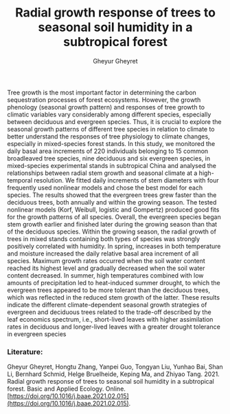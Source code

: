 ﻿---
layout: post
title:  "Radial growth response of trees to seasonal soil humidity in a subtropical forest"
author: Gheyur Gheyret
categories: [ Article ]
image: assets/projects/GG1.jpg
tags: featured
---
### 
Tree growth is the most important factor in determining the carbon sequestration processes of forest ecosystems. However,
the growth phenology (seasonal growth pattern) and responses of tree growth to climatic variables vary considerably among different species, especially between deciduous and evergreen species. Thus, it is crucial to explore the seasonal growth patterns of different tree species in relation to climate to better understand the responses of tree physiology to climate changes, especially in mixed-species forest stands. In this study, we monitored the daily basal area increments of 220 individuals belonging to 15 common broadleaved tree species, nine deciduous and six evergreen species, in mixed-species experimental stands in subtropical China and analysed the relationships between radial stem growth and seasonal climate at a high-temporal resolution. We fitted daily increments of stem diameters with four frequently used nonlinear models and chose the best model for each species. The results showed that the evergreen trees grew faster than the deciduous trees, both annually and within the growing season. The tested nonlinear models (Korf, Weibull, logistic and Gompertz) produced good fits for the growth patterns of all species. Overall, the evergreen species began stem growth earlier and finished later during the growing season than that of the deciduous species. Within the growing season, the radial growth of trees in mixed stands containing both types of species was strongly positively correlated with humidity. In spring, increases in both temperature and moisture increased the daily relative basal area increment of all species. Maximum growth rates occurred when the soil water content reached its highest level and gradually decreased when the soil water content decreased. In summer, high temperatures combined with low amounts of precipitation led to heat-induced summer drought, to which the evergreen trees appeared to be more tolerant than the deciduous trees, which was reflected in the reduced stem growth of the latter. These results indicate the different climate-dependent seasonal growth strategies of evergreen and deciduous trees related to the trade-off described by the leaf economics spectrum, i.e., short-lived leaves with higher assimilation rates in deciduous and longer-lived leaves with a greater drought tolerance in evergreen species

### Literature:
Gheyur Gheyret, Hongtu Zhang, Yanpei Guo, Tongyan Liu, Yunhao Bai, Shan Li, Bernhard Schmid, Helge Bruelheide, Keping Ma, and Zhiyao Tang. 2021. Radial growth response of trees to seasonal soil humidity in a subtropical forest. Basic and Applied Ecology. Online. [https://doi.org/10.1016/j.baae.2021.02.015](https://doi.org/10.1016/j.baae.2021.02.015).
